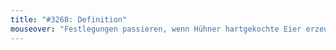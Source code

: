 ```yaml
---
title: "#3268: Definition"
mouseover: "Festlegungen passieren, wenn Hühner hartgekochte Eier erzeugen."
---
```

